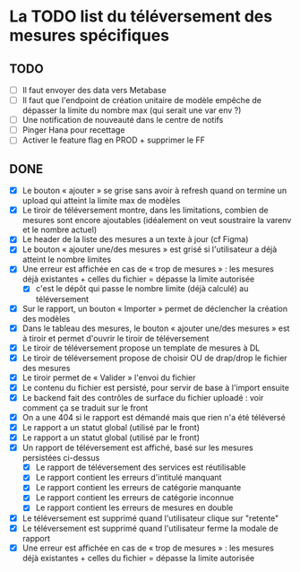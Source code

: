 # La TODO list du téléversement des mesures spécifiques

## TODO

- [ ] Il faut envoyer des data vers Metabase
- [ ] Il faut que l'endpoint de création unitaire de modèle empêche de dépasser la limite du nombre max (qui serait une var env ?)
- [ ] Une notification de nouveauté dans le centre de notifs
- [ ] Pinger Hana pour recettage
- [ ] Activer le feature flag en PROD + supprimer le FF

## DONE

- [x] Le bouton « ajouter » se grise sans avoir à refresh quand on termine un upload qui atteint la limite max de modèles
- [x] Le tiroir de téléversement montre, dans les limitations, combien de mesures sont encore ajoutables (idéalement on veut soustraire la varenv et le nombre actuel)
- [x] Le header de la liste des mesures a un texte à jour (cf Figma)
- [x] Le bouton « ajouter une/des mesures » est grisé si l'utilisateur a déjà atteint le nombre limites
- [x] Une erreur est affichée en cas de « trop de mesures » : les mesures déjà existantes + celles du fichier = dépasse la limite autorisée
  - [x] c'est le dépôt qui passe le nombre limite (déjà calculé) au téléversement
- [x] Sur le rapport, un bouton « Importer » permet de déclencher la création des modèles
- [x] Dans le tableau des mesures, le bouton « ajouter une/des mesures » est à tiroir et permet d'ouvrir le tiroir de téléversement
- [x] Le tiroir de téléversement propose un template de mesures à DL
- [x] Le tiroir de téléversement propose de choisir OU de drap/drop le fichier des mesures
- [x] Le tiroir permet de « Valider » l'envoi du fichier
- [x] Le contenu du fichier est persisté, pour servir de base à l'import ensuite
- [x] Le backend fait des contrôles de surface du fichier uploadé : voir comment ça se traduit sur le front
- [x] On a une 404 si le rapport est démandé mais que rien n'a été téléversé
- [x] Le rapport a un statut global (utilisé par le front)
- [x] Le rapport a un statut global (utilisé par le front)
- [x] Un rapport de téléversement est affiché, basé sur les mesures persistées ci-dessus
  - [x] Le rapport de téléversement des services est réutilisable
  - [x] Le rapport contient les erreurs d'intitulé manquant
  - [x] Le rapport contient les erreurs de catégorie manquante
  - [x] Le rapport contient les erreurs de catégorie inconnue
  - [x] Le rapport contient les erreurs de mesures en double
- [x] Le téléversement est supprimé quand l'utilisateur clique sur "retente"
- [x] Le téléversement est supprimé quand l'utilisateur ferme la modale de rapport
- [x] Une erreur est affichée en cas de « trop de mesures » : les mesures déjà existantes + celles du fichier = dépasse la limite autorisée
